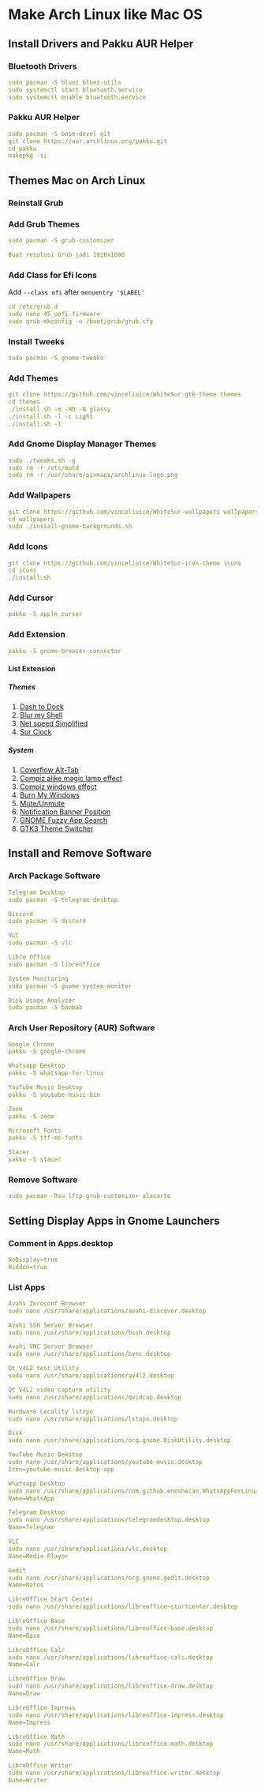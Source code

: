 # Make Arch Linux like Mac OS

## Install Drivers and Pakku AUR Helper

### Bluetooth Drivers
```yaml
sudo pacman -S bluez bluez-utils
sudo systemctl start bluetooth.service
sudo systemctl enable bluetooth.service
```

### Pakku AUR Helper
```yaml
sudo pacman -S base-devel git
git clone https://aur.archlinux.org/pakku.git
cd pakku
makepkg -si
```

## Themes Mac on Arch Linux

### Reinstall Grub

### Add Grub Themes
```yaml
sudo pacman -S grub-customizer

Buat resolusi Grub jadi 1920x1080

```
### Add Class for Efi Icons

Add `--class efi` after `menuentry '$LABEL'`
```yaml
cd /etc/grub.d
sudo nano 45_uefi-firmware
sudo grub-mkconfig -o /boot/grub/grub.cfg
```

### Install Tweeks
```yaml
sudo pacman -S gnome-tweaks
```

### Add Themes
```yaml
git clone https://github.com/vinceliuice/WhiteSur-gtk-theme themes
cd themes
./install.sh -m -HD -N glassy
./install.sh -l -c Light
./install.sh -l
```

### Add Gnome Display Manager Themes
```yaml
sudo ./tweaks.sh -g
sudo rm -r /etc/motd
sudo rm -r /usr/share/pixmaps/archlinux-logo.png
```

### Add Wallpapers
```yaml
git clone https://github.com/vinceliuice/WhiteSur-wallpapers wallpapers
cd wallpapers
sudo ./install-gnome-backgrounds.sh
```

### Add Icons
```yaml
git clone https://github.com/vinceliuice/WhiteSur-icon-theme icons
cd icons
./install.sh
```

### Add Cursor
```yaml
pakku -S apple_cursor
```

### Add Extension
```yaml
pakku -S gnome-browser-connector
```
#### List Extension

##### Themes
1. <a href="https://extensions.gnome.org/extension/307/dash-to-dock/" target="_blank">Dash to Dock</a>
2. <a href="https://extensions.gnome.org/extension/3193/blur-my-shell/" target="_blank">Blur my Shell</a>
3. <a href="https://extensions.gnome.org/extension/3724/net-speed-simplified/" target="_blank">Net speed Simplified</a>
4. <a href="https://extensions.gnome.org/extension/4977/sur-clock/" target="_blank">Sur Clock</a>

##### System
1. <a href="https://extensions.gnome.org/extension/97/coverflow-alt-tab/" target="_blank">Coverflow Alt-Tab</a>
2. <a href="https://extensions.gnome.org/extension/3740/compiz-alike-magic-lamp-effect/" target="_blank">Compiz alike magic lamp effect</a>
3. <a href="https://extensions.gnome.org/extension/3210/compiz-windows-effect/" target="_blank">Compiz windows effect</a>
4. <a href="https://extensions.gnome.org/extension/4679/burn-my-windows/" target="_blank">Burn My Windows</a>
5. <a href="https://extensions.gnome.org/extension/5088/muteunmute/" target="_blank">Mute/Unmute</a>
6. <a href="https://extensions.gnome.org/extension/4105/notification-banner-position/" target="_blank">Notification Banner Position</a>
7. <a href="https://extensions.gnome.org/extension/3956/gnome-fuzzy-app-search/" target="_blank">GNOME Fuzzy App Search</a>
8. <a href="https://extensions.gnome.org/extension/5401/gtk3-theme-switcher/" target="_blank">GTK3 Theme Switcher</a>

## Install and Remove Software

### Arch Package Software
```yaml
Telegram Desktop
sudo pacman -S telegram-desktop

Discord
sudo pacman -S discord

VLC
sudo pacman -S vlc

Libre Office
sudo pacman -S libreoffice

System Monitoring
sudo pacman -S gnome-system-monitor

Disk Usage Analyzer
sudo pacman -S baobab
```

### Arch User Repository (AUR) Software 
```yaml
Google Chrome
pakku -S google-chrome

Whatsapp Desktop
pakku -S whatsapp-for-linux

YouTube Music Desktop
pakku -S youtube-music-bin

Zoom
pakku -S zoom

Microsoft Fonts
pakku -S ttf-ms-fonts

Stacer
pakku -S stacer
```

### Remove Software
```yaml
sudo pacman -Rsu lftp grub-customizer alacarte

```

## Setting Display Apps in Gnome Launchers

### Comment in Apps.desktop
```yaml
NoDisplay=true
Hidden=true
```

### List Apps
```yaml
Avahi Zeroconf Browser
sudo nano /usr/share/applications/avahi-discover.desktop

Avahi SSH Server Browser
sudo nano /usr/share/applications/bssh.desktop

Avahi VNC Server Browser
sudo nano /usr/share/applications/bvnc.desktop

Qt V4L2 test Utility
sudo nano /usr/share/applications/qv4l2.desktop

Qt V4L2 video capture utility
sudo nano /usr/share/applications/qvidcap.desktop

Hardware Locality lstopo
sudo nano /usr/share/applications/lstopo.desktop

Disk
sudo nano /usr/share/applications/org.gnome.DiskUtility.desktop

YouTube Music Dekstop
sudo nano /usr/share/applications/youtube-music.desktop
Icon=youtube-music-desktop-app

Whatsapp Desktop
sudo nano /usr/share/applications/com.github.eneshecan.WhatsAppForLinux.desktop
Name=WhatsApp

Telegram Desktop
sudo nano /usr/share/applications/telegramdesktop.desktop
Name=Telegram

VLC
sudo nano /usr/share/applications/vlc.desktop
Name=Media Player

Gedit
sudo nano /usr/share/applications/org.gnome.gedit.desktop
Name=Notes

LibreOffice Start Center
sudo nano /usr/share/applications/libreoffice-startcenter.desktop

LibreOffice Base
sudo nano /usr/share/applications/libreoffice-base.desktop
Name=Base

LibreOffice Calc
sudo nano /usr/share/applications/libreoffice-calc.desktop
Name=Calc

LibreOffice Draw
sudo nano /usr/share/applications/libreoffice-draw.desktop
Name=Draw

LibreOffice Impress
sudo nano /usr/share/applications/libreoffice-impress.desktop
Name=Impress

LibreOffice Math
sudo nano /usr/share/applications/libreoffice-math.desktop
Name=Math

LibreOffice Writer
sudo nano /usr/share/applications/libreoffice-writer.desktop
Name=Writer
```

